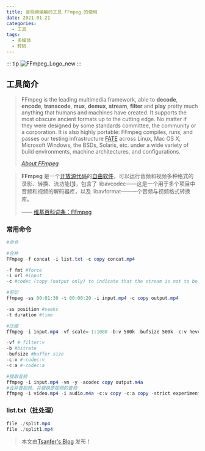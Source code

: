 ```yaml
---
title: 音视频编解码工具 FFmpeg 的使用
date: 2021-01-21
categories:
  - 工具
tags:
  - 多媒体
  - 转码
---
```


::: tip
![FFmpeg_Logo_new](https://cdn-oss.aliyuncs.com/image/FFmpeg_Logo_new.svg)
:::

<!-- more -->

## 工具简介

> FFmpeg is the leading multimedia framework, able to **decode**, **encode**, **transcode**, **mux**, **demux**, **stream**, **filter** and **play** pretty much anything that humans and machines have created. It supports the most obscure ancient formats up to the cutting edge. No matter if they were designed by some standards committee, the community or a corporation. It is also highly portable: FFmpeg compiles, runs, and passes our testing infrastructure [FATE](http://fate.ffmpeg.org) across Linux, Mac OS X, Microsoft Windows, the BSDs, Solaris, etc. under a wide variety of build environments, machine architectures, and configurations.
>
> [_About FFmpeg_](https://www.ffmpeg.org/about.html)

> **FFmpeg** 是一个[开放源代码](https://zh.wikipedia.org/wiki/開放原始碼)的[自由软件](https://zh.wikipedia.org/wiki/自由軟體)，可以运行音频和视频多种格式的录影、转换、流功能[[1\]](https://zh.wikipedia.org/wiki/FFmpeg#cite_note-1)，包含了 libavcodec——这是一个用于多个项目中音频和视频的解码器库，以及 libavformat——一个音频与视频格式转换库。
>
> —— [维基百科词条：FFmpeg](https://zh.wikipedia.org/wiki/FFmpeg)

### 常用命令

```powershell
#命令

#合并
FFmpeg -f concat -i list.txt -c copy concat.mp4

-f fmt #force
-i url #input
-c #codec (copy (output only) to indicate that the stream is not to be re-encoded.)

#剪切
ffmpeg -ss 00:01:30 -t 00:00:20 -i input.mp4 -c copy output.mp4

-ss position #seeks
-t duration #time

#压缩
ffmpeg -i input.mp4 -vf scale=-1:1080 -b:v 500k -bufsize 500k -c:v hevc_nvenc -c:a copy output_1080.mp4

-vf #-filter:v
-b #bitrate
-bufsize #buffer size
-c:v #-codec:v
-c:a #-codec:a

#提取音频
ffmpeg -i input.mp4 -vn -y -acodec copy output.m4a
#合并音视频，并替换原视频的音频
ffmpeg -i video.mp4 -i audio.m4a -c:v copy -c:a copy -strict experimental -map 0:v:0 -map 1:a:0 output.mp4
```

### list.txt（批处理）

```powershell
file ./split.mp4
file ./split1.mp4
```

> 本文由[Tsanfer's Blog](https://tsanfer.xyz) 发布！
